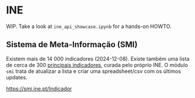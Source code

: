 # INE

WIP.
Take a look at `ine_api_showcase.ipynb` for a hands-on HOWTO.

## Sistema de Meta-Informação (SMI)

Existem mais de 14 000 indicadores (2024-12-08). Existe também uma lista de cerca de 300 [principais indicadores](https://www.ine.pt/xportal/xmain?xpid=INE&xpgid=ine_princindic), curada pelo próprio INE. O módulo `smi` trata de atualizar a lista e criar uma spreadsheet/csv com os últimos updates.


https://smi.ine.pt/Indicador


